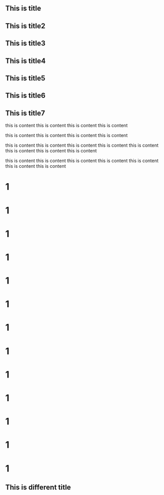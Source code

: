 ## This is title
## This is title2
## This is title3
## This is title4
## This is title5
## This is title6
## This is title7
this is content
this is content
this is content
this is content

this is content
this is content
this is content
this is content

this is content
this is content
this is content
this is content
this is content
this is content
this is content
this is content

this is content
this is content
this is content
this is content
this is content
this is content
this is content
# 1
# 1
# 1
# 1
# 1
# 1
# 1
# 1
# 1
# 1
# 1
# 1
# 1
## This is different title
